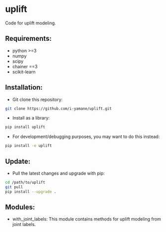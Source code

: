 # uplift
Code for uplift modeling.

## Requirements:
* python >=3
* numpy
* scipy
* chainer ==3
* scikit-learn

## Installation:
* Git clone this repository:
```bash
git clone https://github.com/i-yamane/uplift.git
```
* Install as a library:
```bash
pip install uplift
```
* For development/debugging purposes, you may want to do this instead:
```bash
pip install -e uplift
```

## Update:
* Pull the latest changes and upgrade with pip:
```bash
cd /path/to/uplift
git pull
pip install --upgrade .
```

## Modules:
* with_joint_labels: This module contains methods for uplift modeling from joint labels.

